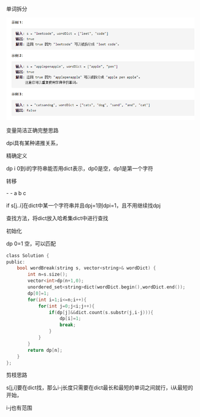 单词拆分

![img](image/1627994240347.png)

变量简洁正确完整思路

dpi具有某种递推关系，

精确定义

dp i 0到i的字符串能否用dict表示，dp0是空，dp1是第一个字符

转移

\- - a b c 

if s[j..i]在dict中某一个字符串并且dpj=1则dpi=1，且不用继续找dpj

查找方法，将dict放入哈希集dict中进行查找

初始化

dp 0=1 空，可以匹配

```c
class Solution {
public:
    bool wordBreak(string s, vector<string>& wordDict) {
        int n=s.size();
        vector<int>dp(n+1,0);
        unordered_set<string>dict(wordDict.begin(),wordDict.end());
        dp[0]=1;
        for(int i=1;i<=n;i++){
            for(int j=0;j<i;j++){
                if(dp[j]&&dict.count(s.substr(j,i-j))){
                    dp[i]=1;
                    break;
                }
            }
        }
        return dp[n];
    }
};

```

剪枝思路

s[j,i]要在dict找，那么i-j长度只需要在dict最长和最短的单词之间就行，i从最短的开始，

i-j也有范围